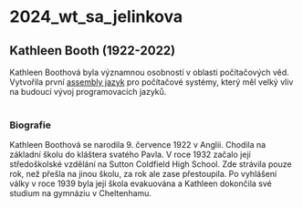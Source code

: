 # 2024_wt_sa_jelinkova
## Kathleen Booth (1922-2022)
Kathleen Boothová byla významnou osobností v oblasti počítačových věd. Vytvořila první [assembly jazyk](https://cs.wikipedia.org/wiki/Jazyk_symbolick%C3%BDch_adres) pro počítačové systémy, který měl velký vliv na budoucí vývoj programovacích jazyků. <br> <br> 
### Biografie
Kathleen Boothová se narodila 9. července 1922 v Anglii. Chodila na základní školu do kláštera svatého Pavla. V roce 1932 začalo její středoškolské vzdělání na Sutton Coldfield High School. Zde strávila pouze rok, než přešla na jinou školu, za rok ale zase přestoupila. Po vyhlášení války v roce 1939 byla její škola evakuována a Kathleen dokončila své studium na gymnáziu v Cheltenhamu.
